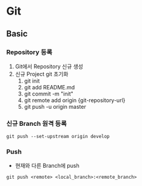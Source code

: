 # Git

## Basic

### Repository 등록

1. Git에서 Repository 신규 생성
2. 신규 Project git 초기화
    1. git init
    2. git add README.md
    3. git commit -m "init"
    4. git remote add origin {git-repository-url}
    5. git push -u origin master

### 신규 Branch 원격 등록

```
git push --set-upstream origin develop
```

### Push

- 현재와 다른 Branch에 push
```
git push <remote> <local_branch>:<remote_branch>
```

